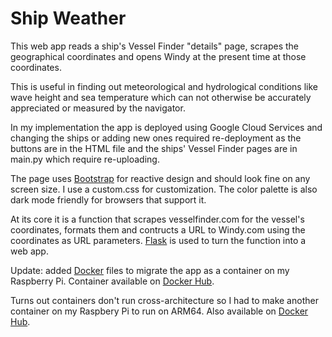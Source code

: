 # Ship Weather

This web app reads a ship's Vessel Finder "details" page, scrapes the geographical coordinates and opens Windy at the present time at those coordinates.

This is useful in finding out meteorological and hydrological conditions like wave height  and sea temperature which can not otherwise be accurately appreciated or measured by the navigator.

In my implementation the app is deployed using Google Cloud Services and changing the ships or adding new ones required re-deployment as the buttons are in the HTML file and the ships' Vessel Finder pages are in main.py which require re-uploading.

The  page uses [Bootstrap](https://github.com/twbs/bootstrap) for reactive design and should look fine on any screen size. I use a custom.css for customization. The color palette is also dark mode friendly for browsers that support it.

At its core it is a function that scrapes vesselfinder.com for the vessel's coordinates, formats them and contructs a URL to Windy.com using the coordinates as URL parameters. [Flask](https://github.com/pallets/flask) is used to turn the function into a web app.

Update: added [Docker](https://github.com/docker) files to migrate the app as a container on my Raspberry Pi. Container available on [Docker Hub](https://hub.docker.com/repository/docker/bbr91/shipweather).

Turns out containers don't run cross-architecture so I had to make another container on my Raspbery Pi to run on ARM64. Also available on [Docker Hub](https://hub.docker.com/repository/docker/bbr91/shipweather_arm).